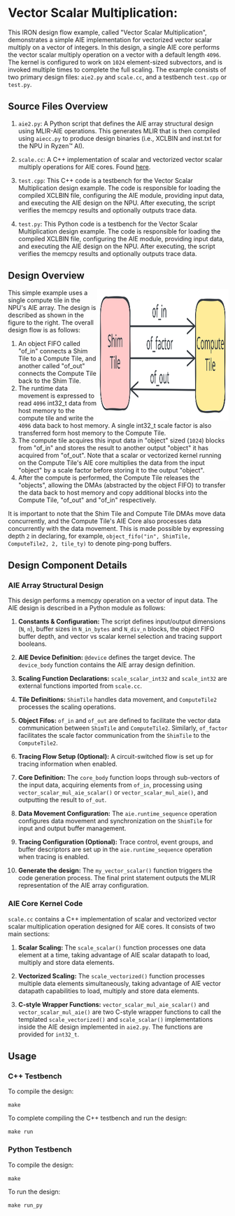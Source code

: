 <!---//===- README.md -----------------------------------------*- Markdown -*-===//
//
// This file is licensed under the Apache License v2.0 with LLVM Exceptions.
// See https://llvm.org/LICENSE.txt for license information.
// SPDX-License-Identifier: Apache-2.0 WITH LLVM-exception
//
// Copyright (C) 2024, Advanced Micro Devices, Inc.
// 
//===----------------------------------------------------------------------===//-->

# Vector Scalar Multiplication:

This IRON design flow example, called "Vector Scalar Multiplication", demonstrates a simple AIE implementation for vectorized vector scalar multiply on a vector of integers. In this design, a single AIE core performs the vector scalar multiply operation on a vector with a default length `4096`. The kernel is configured to work on `1024` element-sized subvectors, and is invoked multiple times to complete the full scaling. The example consists of two primary design files: `aie2.py` and `scale.cc`, and a testbench `test.cpp` or `test.py`.

## Source Files Overview

1. `aie2.py`: A Python script that defines the AIE array structural design using MLIR-AIE operations. This generates MLIR that is then compiled using `aiecc.py` to produce design binaries (i.e., XCLBIN and inst.txt for the NPU in Ryzen™ AI). 

1. `scale.cc`: A C++ implementation of scalar and vectorized vector scalar multiply operations for AIE cores. Found [here](../../../aie_kernels/aie2/scale.cc).

1. `test.cpp`: This C++ code is a testbench for the Vector Scalar Multiplication design example. The code is responsible for loading the compiled XCLBIN file, configuring the AIE module, providing input data, and executing the AIE design on the NPU. After executing, the script verifies the memcpy results and optionally outputs trace data.

1. `test.py`: This Python code is a testbench for the Vector Scalar Multiplication design example. The code is responsible for loading the compiled XCLBIN file, configuring the AIE module, providing input data, and executing the AIE design on the NPU. After executing, the script verifies the memcpy results and optionally outputs trace data.

## Design Overview

<img align="right" width="300" height="300" src="../../../programming_guide/assets/vector_scalar.svg"> 

This simple example uses a single compute tile in the NPU's AIE array. The design is described as shown in the figure to the right. The overall design flow is as follows:
1. An object FIFO called "of_in" connects a Shim Tile to a Compute Tile, and another called "of_out" connects the Compute Tile back to the Shim Tile. 
1. The runtime data movement is expressed to read `4096` int32_t data from host memory to the compute tile and write the `4096` data back to host memory. A single int32_t scale factor is also transferred form host memory to the Compute Tile.  
1. The compute tile acquires this input data in "object" sized (`1024`) blocks from "of_in" and stores the result to another output "object" it has acquired from "of_out". Note that a scalar or vectorized kernel running on the Compute Tile's AIE core multiplies the data from the input "object" by a scale factor before storing it to the output "object".
1. After the compute is performed, the Compute Tile releases the "objects", allowing the DMAs (abstracted by the object FIFO) to transfer the data back to host memory and copy additional blocks into the Compute Tile,  "of_out" and "of_in" respectively.

It is important to note that the Shim Tile and Compute Tile DMAs move data concurrently, and the Compute Tile's AIE Core also processes data concurrently with the data movement. This is made possible by expressing depth `2` in declaring, for example, `object_fifo("in", ShimTile, ComputeTile2, 2, tile_ty)` to denote ping-pong buffers.

## Design Component Details

### AIE Array Structural Design

This design performs a memcpy operation on a vector of input data. The AIE design is described in a Python module as follows:

1. **Constants & Configuration:** The script defines input/output dimensions (`N`, `n`), buffer sizes in `N_in_bytes` and `N_div_n` blocks, the object FIFO buffer depth, and vector vs scalar kernel selection and tracing support booleans.

1. **AIE Device Definition:** `@device` defines the target device. The `device_body` function contains the AIE array design definition.

1. **Scaling Function Declarations:** `scale_scalar_int32` and `scale_int32` are external functions imported from `scale.cc`.

1. **Tile Definitions:** `ShimTile` handles data movement, and `ComputeTile2` processes the scaling operations.

1. **Object Fifos:** `of_in` and `of_out` are defined to facilitate the vector data communication between `ShimTile` and `ComputeTile2`. Similarly, `of_factor` facilitates the scale factor communication from the `ShimTile` to the `ComputeTile2`.

1. **Tracing Flow Setup (Optional):** A circuit-switched flow is set up for tracing information when enabled.

1. **Core Definition:** The `core_body` function loops through sub-vectors of the input data, acquiring elements from `of_in`, processing using `vector_scalar_mul_aie_scalar()` or `vector_scalar_mul_aie()`, and outputting the result to `of_out`.

1. **Data Movement Configuration:** The `aie.runtime_sequence` operation configures data movement and synchronization on the `ShimTile` for input and output buffer management.

1. **Tracing Configuration (Optional):** Trace control, event groups, and buffer descriptors are set up in the `aie.runtime_sequence` operation when tracing is enabled.

1. **Generate the design:** The `my_vector_scalar()` function triggers the code generation process. The final print statement outputs the MLIR representation of the AIE array configuration.

### AIE Core Kernel Code

`scale.cc` contains a C++ implementation of scalar and vectorized vector scalar multiplication operation designed for AIE cores. It consists of two main sections:

1. **Scalar Scaling:** The `scale_scalar()` function processes one data element at a time, taking advantage of AIE scalar datapath to load, multiply and store data elements.

1. **Vectorized Scaling:** The `scale_vectorized()` function processes multiple data elements simultaneously, taking advantage of AIE vector datapath capabilities to load, multiply and store data elements.

1. **C-style Wrapper Functions:** `vector_scalar_mul_aie_scalar()` and `vector_scalar_mul_aie()` are two C-style wrapper functions to call the templated `scale_vectorized()` and `scale_scalar()` implementations inside the AIE design implemented in `aie2.py`. The functions are provided for `int32_t`.

## Usage

### C++ Testbench

To compile the design:

```
make
```

To complete compiling the C++ testbench and run the design:

```
make run
```

### Python Testbench

To compile the design:

```
make
```

To run the design:

```
make run_py
```
